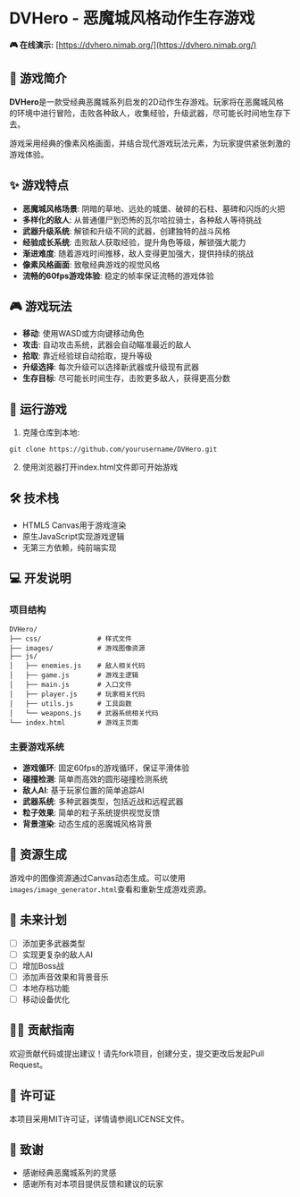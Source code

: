 # DVHero - 恶魔城风格动作生存游戏

**🎮 在线演示:** [https://dvhero.nimab.org/](https://dvhero.nimab.org/)

<!-- 游戏截图将在未来添加 -->

## 📖 游戏简介

**DVHero**是一款受经典恶魔城系列启发的2D动作生存游戏。玩家将在恶魔城风格的环境中进行冒险，击败各种敌人，收集经验，升级武器，尽可能长时间地生存下去。

游戏采用经典的像素风格画面，并结合现代游戏玩法元素，为玩家提供紧张刺激的游戏体验。

## ✨ 游戏特点

- **恶魔城风格场景**: 阴暗的草地、远处的城堡、破碎的石柱、墓碑和闪烁的火把
- **多样化的敌人**: 从普通僵尸到恐怖的瓦尔哈拉骑士，各种敌人等待挑战
- **武器升级系统**: 解锁和升级不同的武器，创建独特的战斗风格
- **经验成长系统**: 击败敌人获取经验，提升角色等级，解锁强大能力
- **渐进难度**: 随着游戏时间推移，敌人变得更加强大，提供持续的挑战
- **像素风格画面**: 致敬经典游戏的视觉风格
- **流畅的60fps游戏体验**: 稳定的帧率保证流畅的游戏体验

## 🎮 游戏玩法

- **移动**: 使用WASD或方向键移动角色
- **攻击**: 自动攻击系统，武器会自动瞄准最近的敌人
- **拾取**: 靠近经验球自动拾取，提升等级
- **升级选择**: 每次升级可以选择新武器或升级现有武器
- **生存目标**: 尽可能长时间生存，击败更多敌人，获得更高分数

## 🚀 运行游戏

1. 克隆仓库到本地:
```
git clone https://github.com/yourusername/DVHero.git
```

2. 使用浏览器打开index.html文件即可开始游戏

## 🛠️ 技术栈

- HTML5 Canvas用于游戏渲染
- 原生JavaScript实现游戏逻辑
- 无第三方依赖，纯前端实现

## 💻 开发说明

### 项目结构
```
DVHero/
├── css/              # 样式文件
├── images/           # 游戏图像资源
├── js/
│   ├── enemies.js    # 敌人相关代码
│   ├── game.js       # 游戏主逻辑
│   ├── main.js       # 入口文件
│   ├── player.js     # 玩家相关代码
│   ├── utils.js      # 工具函数
│   └── weapons.js    # 武器系统相关代码
└── index.html        # 游戏主页面
```

### 主要游戏系统
- **游戏循环**: 固定60fps的游戏循环，保证平滑体验
- **碰撞检测**: 简单而高效的圆形碰撞检测系统
- **敌人AI**: 基于玩家位置的简单追踪AI
- **武器系统**: 多种武器类型，包括近战和远程武器
- **粒子效果**: 简单的粒子系统提供视觉反馈
- **背景渲染**: 动态生成的恶魔城风格背景

## 🎨 资源生成

游戏中的图像资源通过Canvas动态生成。可以使用`images/image_generator.html`查看和重新生成游戏资源。

## 📝 未来计划

- [ ] 添加更多武器类型
- [ ] 实现更复杂的敌人AI
- [ ] 增加Boss战
- [ ] 添加声音效果和背景音乐
- [ ] 本地存档功能
- [ ] 移动设备优化

## 👨‍💻 贡献指南

欢迎贡献代码或提出建议！请先fork项目，创建分支，提交更改后发起Pull Request。

## 📜 许可证

本项目采用MIT许可证，详情请参阅LICENSE文件。

## 🙏 致谢

- 感谢经典恶魔城系列的灵感
- 感谢所有对本项目提供反馈和建议的玩家 